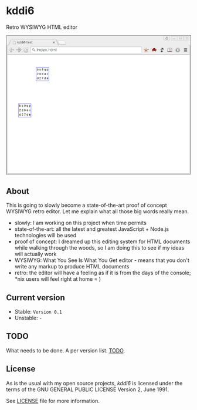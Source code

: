kddi6
=====

Retro WYSIWYG HTML editor

![demo-version-0.1](screen_casts/version1.gif)


About
-----

This is going to slowly become a state-of-the-art proof of concept WYSIWYG retro editor. Let me explain what all those
big words really mean.

- slowly: I am working on this project when time permits
- state-of-the-art: all the latest and greatest JavaScript + Node.js technologies will be used
- proof of concept: I dreamed up this editing system for HTML documents while walking through the woods, so I am doing
this to see if my ideas will actually work
- WYSIWYG: What You See Is What You Get editor - means that you don't write any markup to produce HTML documents
- retro: the editor will have a feeling as if it is from the days of the console; *nix users will feel right at home = )


Current version
---------------

- Stable: `Version 0.1`
- Unstable: `-`


TODO
----

What needs to be done. A per version list. [TODO](todo.md).


License
-------

As is the usual with my open source projects, *kddi6* is licensed under the terms of the GNU GENERAL PUBLIC LICENSE
Version 2, June 1991.

See [LICENSE](LICENSE) file for more information.
